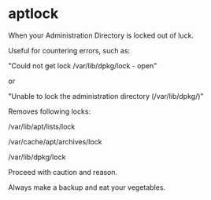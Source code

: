 # aptlock
When your Administration Directory is locked out of luck.

Useful for countering errors, such as:

"Could not get lock /var/lib/dpkg/lock - open"

or

"Unable to lock the administration directory (/var/lib/dpkg/)"


Removes following locks:

/var/lib/apt/lists/lock

/var/cache/apt/archives/lock

/var/lib/dpkg/lock


Proceed with caution and reason.

Always make a backup and eat your vegetables.
